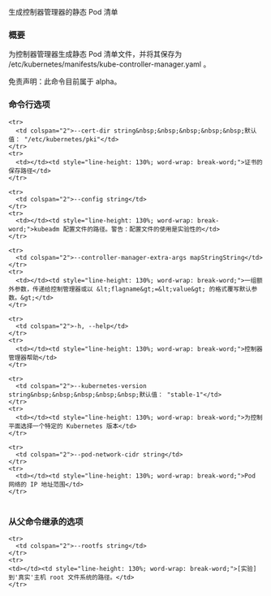 
生成控制器管理器的静态 Pod 清单
<!--
Generates the controller-manager static Pod manifest
-->

### 概要

<!--
### Synopsis
-->

为控制器管理器生成静态 Pod 清单文件，并将其保存为 /etc/kubernetes/manifests/kube-controller-manager.yaml 。
<!--
Generates the static Pod manifest file for the controller-manager and saves it into /etc/kubernetes/manifests/kube-controller-manager.yaml file. 
-->

免责声明：此命令目前属于 alpha。
<!--
Alpha Disclaimer: this command is currently alpha.
-->

### 命令行选项

<!--
### Options
-->

<!--
<td colspan="2">--cert-dir string&nbsp;&nbsp;&nbsp;&nbsp;&nbsp;Default: "/etc/kubernetes/pki"</td>

<td></td><td style="line-height: 130%; word-wrap: break-word;">The path where certificates are stored</td>

<td colspan="2">--config String</td>

<td></td><td style="line-height: 130%; word-wrap: break-word;">Path to kubeadm config file. WARNING: Usage of a configuration file is experimental</td>

<td></td><td style="line-height: 130%; word-wrap: break-word;">A set of extra flags to pass to the Controller Manager or override default ones in form of &lt;flagname&gt;=&lt;value&gt;</td>

<td></td><td style="line-height: 130%; word-wrap: break-word;">help for controller-manager</td>

<td></td><td style="line-height: 130%; word-wrap: break-word;">Choose a specific Kubernetes version for the control plane</td>
-->

<table style="width: 100%; table-layout: fixed;">
  <colgroup>
    <col span="1" style="width: 10px;" />
    <col span="1" />
  </colgroup>
  <tbody>

    <tr>
      <td colspan="2">--cert-dir string&nbsp;&nbsp;&nbsp;&nbsp;&nbsp;默认值： "/etc/kubernetes/pki"</td>
    </tr>
    <tr>
      <td></td><td style="line-height: 130%; word-wrap: break-word;">证书的保存路径</td>
    </tr>

    <tr>
      <td colspan="2">--config string</td>
    </tr>
    <tr>
      <td></td><td style="line-height: 130%; word-wrap: break-word;">kubeadm 配置文件的路径。警告：配置文件的使用是实验性的</td>
    </tr>

    <tr>
      <td colspan="2">--controller-manager-extra-args mapStringString</td>
    </tr>
    <tr>
      <td></td><td style="line-height: 130%; word-wrap: break-word;">一组额外参数，传递给控制管理器或以 &lt;flagname&gt;=&lt;value&gt; 的格式覆写默认参数。&gt;</td>
    </tr>

    <tr>
      <td colspan="2">-h, --help</td>
    </tr>
    <tr>
      <td></td><td style="line-height: 130%; word-wrap: break-word;">控制器管理器帮助</td>
    </tr>

    <tr>
      <td colspan="2">--kubernetes-version string&nbsp;&nbsp;&nbsp;&nbsp;&nbsp;默认值： "stable-1"</td>
    </tr>
    <tr>
      <td></td><td style="line-height: 130%; word-wrap: break-word;">为控制平面选择一个特定的 Kubernetes 版本</td>
    </tr>

    <tr>
      <td colspan="2">--pod-network-cidr string</td>
    </tr>
    <tr>
      <td></td><td style="line-height: 130%; word-wrap: break-word;">Pod 网络的 IP 地址范围</td>
    </tr>

  </tbody>
</table>

<!--
<td></td><td style="line-height: 130%; word-wrap: break-word;">The range of IP addresses used for the Pod network</td>
-->


### 从父命令继承的选项

<!--
### Options inherited from parent commands
-->

<table style="width: 100%; table-layout: fixed;">
  <colgroup>
    <col span="1" style="width: 10px;" />
    <col span="1" />
  </colgroup>
  <tbody>

    <tr>
      <td colspan="2">--rootfs string</td>
    </tr>
    <tr>
    <td></td><td style="line-height: 130%; word-wrap: break-word;">[实验] 到'真实'主机 root 文件系统的路径。</td>
    </tr>

  </tbody>
</table>

<!--
<td></td><td style="line-height: 130%; word-wrap: break-word;">[EXPERIMENTAL] The path to the 'real' host root filesystem.</td>
-->


